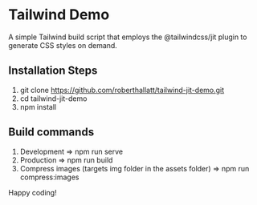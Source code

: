 # Tailwind Demo

A simple Tailwind build script that employs the @tailwindcss/jit plugin to generate CSS styles on demand.

## Installation Steps

1. git clone https://github.com/roberthallatt/tailwind-jit-demo.git
2. cd tailwind-jit-demo
3. npm install

## Build commands

1. Development => npm run serve
2. Production => npm run build
3. Compress images (targets img folder in the assets folder) => npm run compress:images

Happy coding!
